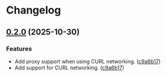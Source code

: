 # Changelog

## [0.2.0](https://github.com/launchdarkly/cpp-sdks/compare/launchdarkly-cpp-networking-v0.1.0...launchdarkly-cpp-networking-v0.2.0) (2025-10-30)


### Features

* Add proxy support when using CURL networking. ([c9a6b17](https://github.com/launchdarkly/cpp-sdks/commit/c9a6b17aa7673c7b2b5f984b3e7027153ab1d16c))
* Add support for CURL networking. ([c9a6b17](https://github.com/launchdarkly/cpp-sdks/commit/c9a6b17aa7673c7b2b5f984b3e7027153ab1d16c))
